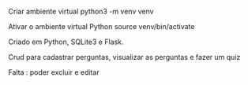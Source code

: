 Criar ambiente virtual
python3 -m venv venv

Ativar o ambiente virtual Python
source venv/bin/activate


Criado em Python, SQLite3 e Flask.

Crud para cadastrar perguntas, visualizar as perguntas e fazer um quiz

Falta : poder excluir e editar